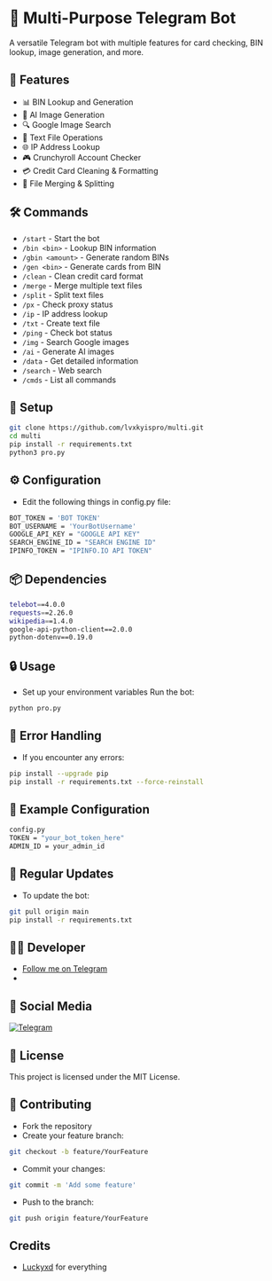 # 🤖 Multi-Purpose Telegram Bot

A versatile Telegram bot with multiple features for card checking, BIN lookup, image generation, and more.

## 🌟 Features

- 📊 BIN Lookup and Generation
- 🎨 AI Image Generation
- 🔍 Google Image Search
- 📝 Text File Operations
- 🌐 IP Address Lookup
- 🎮 Crunchyroll Account Checker
- 💳 Credit Card Cleaning & Formatting
- 🔄 File Merging & Splitting

## 🛠️ Commands

- `/start` - Start the bot
- `/bin <bin>` - Lookup BIN information
- `/gbin <amount>` - Generate random BINs
- `/gen <bin>` - Generate cards from BIN
- `/clean` - Clean credit card format
- `/merge` - Merge multiple text files
- `/split` - Split text files
- `/px` - Check proxy status
- `/ip` - IP address lookup
- `/txt` - Create text file
- `/ping` - Check bot status
- `/img` - Search Google images
- `/ai` - Generate AI images
- `/data` - Get detailed information
- `/search` - Web search
- `/cmds` - List all commands

## 🚀 Setup 

```bash
git clone https://github.com/lvxkyispro/multi.git
cd multi
pip install -r requirements.txt
python3 pro.py
```
## ⚙️ Configuration

- Edit the following things in config.py file:
```bash
BOT_TOKEN = 'BOT TOKEN'  
BOT_USERNAME = 'YourBotUsername'
GOOGLE_API_KEY = "GOOGLE API KEY"
SEARCH_ENGINE_ID = "SEARCH ENGINE ID"
IPINFO_TOKEN = "IPINFO.IO API TOKEN"
```
## 📦 Dependencies
```bash
telebot==4.0.0
requests==2.26.0
wikipedia==1.4.0
google-api-python-client==2.0.0
python-dotenv==0.19.0
```
## 🔒 Usage

- Set up your environment variables
Run the bot:
```bash
python pro.py
```
## 🚨 Error Handling

- If you encounter any errors:
```bash
pip install --upgrade pip
pip install -r requirements.txt --force-reinstall
```
## 📝 Example Configuration
```bash
config.py
TOKEN = "your_bot_token_here"
ADMIN_ID = your_admin_id
```
## 🔄 Regular Updates

- To update the bot:
```bash
git pull origin main
pip install -r requirements.txt
```
## 👨‍💻 Developer
- [Follow me on Telegram](https://t.me/kiltes)
- [telegram]: https://t.me/santinochat
## 📱 Social Media
[![Telegram](https://img.shields.io/badge/Telegram-2CA5E0?style=flat&logo=telegram&logoColor=white)](https://t.me/kiltes)


## 📝 License

This project is licensed under the MIT License.

## 🤝 Contributing

- Fork the repository
- Create your feature branch:
```bash
git checkout -b feature/YourFeature
```
- Commit your changes:
```bash
git commit -m 'Add some feature'
```
- Push to the branch:
```bash
git push origin feature/YourFeature
```

## Credits 
- [Luckyxd](https://t.me/kiltes) for everything
